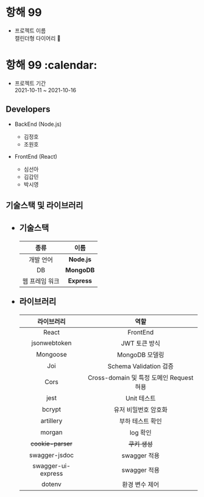 <h1>항해 99</h1>

- 프로젝트 이름 <br>
  캘린더형 다이어리 :calendar:

<h1>항해 99 :calendar:</h1>

- 프로젝트 기간 <br>
  2021-10-11 ~ 2021-10-16

<h2>Developers</h2>

- BackEnd (Node.js)
  - 김정호
  - 조원호


- FrontEnd (React)
  - 심선아
  - 김갑민
  - 박시영

<h2>기술스택 및 라이브러리<h2>

- 기술스택

  종류 | 이름 |
    :----: | :----: |
  개발 언어 | **Node.js** | 
  DB | **MongoDB** |
  웹 프레임 워크| **Express** |


- 라이브러리

  라이브러리 | 역할 |
      :----: | :----: |
  React| FrontEnd |
  jsonwebtoken | JWT 토큰 방식 |
  Mongoose| MongoDB 모델링 |
  Joi | Schema Validation 검증 |
  Cors | Cross-domain 및 특정 도메인 Request 혀용|
  jest | Unit 테스트 |
  bcrypt | 유저 비밀번호 암호화 |
  artillery | 부하 테스트 확인 |
  morgan | log 확인 |
  ~~cookie-parser~~ | ~~쿠키 생성~~ |
  swagger-jsdoc | swagger 적용 |
  swagger-ui-express | swagger 적용 |
  dotenv | 환경 변수 제어 |
